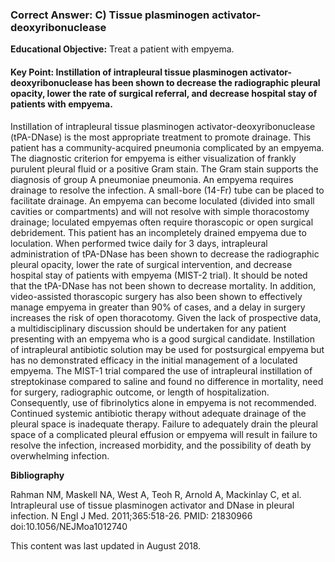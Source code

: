 
### Correct Answer: C) Tissue plasminogen activator-deoxyribonuclease 

**Educational Objective:** Treat a patient with empyema.

#### **Key Point:** Instillation of intrapleural tissue plasminogen activator-deoxyribonuclease has been shown to decrease the radiographic pleural opacity, lower the rate of surgical referral, and decrease hospital stay of patients with empyema.

Instillation of intrapleural tissue plasminogen activator-deoxyribonuclease (tPA-DNase) is the most appropriate treatment to promote drainage. This patient has a community-acquired pneumonia complicated by an empyema. The diagnostic criterion for empyema is either visualization of frankly purulent pleural fluid or a positive Gram stain. The Gram stain supports the diagnosis of group A pneumoniae pneumonia. An empyema requires drainage to resolve the infection. A small-bore (14-Fr) tube can be placed to facilitate drainage. An empyema can become loculated (divided into small cavities or compartments) and will not resolve with simple thoracostomy drainage; loculated empyemas often require thorascopic or open surgical debridement. This patient has an incompletely drained empyema due to loculation. When performed twice daily for 3 days, intrapleural administration of tPA-DNase has been shown to decrease the radiographic pleural opacity, lower the rate of surgical intervention, and decrease hospital stay of patients with empyema (MIST-2 trial). It should be noted that the tPA-DNase has not been shown to decrease mortality. In addition, video-assisted thorascopic surgery has also been shown to effectively manage empyema in greater than 90% of cases, and a delay in surgery increases the risk of open thoracotomy. Given the lack of prospective data, a multidisciplinary discussion should be undertaken for any patient presenting with an empyema who is a good surgical candidate.
Instillation of intrapleural antibiotic solution may be used for postsurgical empyema but has no demonstrated efficacy in the initial management of a loculated empyema.
The MIST-1 trial compared the use of intrapleural instillation of streptokinase compared to saline and found no difference in mortality, need for surgery, radiographic outcome, or length of hospitalization. Consequently, use of fibrinolytics alone in empyema is not recommended.
Continued systemic antibiotic therapy without adequate drainage of the pleural space is inadequate therapy. Failure to adequately drain the pleural space of a complicated pleural effusion or empyema will result in failure to resolve the infection, increased morbidity, and the possibility of death by overwhelming infection.

**Bibliography**

Rahman NM, Maskell NA, West A, Teoh R, Arnold A, Mackinlay C, et al. Intrapleural use of tissue plasminogen activator and DNase in pleural infection. N Engl J Med. 2011;365:518-26. PMID: 21830966 doi:10.1056/NEJMoa1012740

This content was last updated in August 2018.